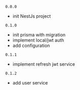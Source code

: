 `0.0.0`

- init NestJs project

`0.1.0`

- init prisma with migration
- implement local/jwt auth
- add configuration

`0.1.1`

- implement refresh jwt service

`0.1.2`

- add user service
